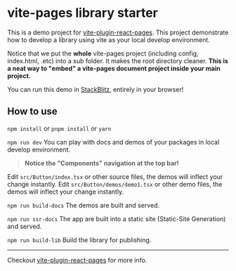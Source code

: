 # vite-pages library starter

This is a demo project for [vite-plugin-react-pages](https://github.com/vitejs/vite-plugin-react-pages).
This project demonstrate how to develop a library using vite as your local develop environment.

Notice that we put the **whole** vite-pages project (including config, index.html, .etc) into a sub folder. It makes the root directory cleaner. **This is a neat way to "embed" a vite-pages document project inside your main project.**

You can run this demo in [StackBlitz](https://stackblitz.com/fork/github/vitejs/vite-plugin-react-pages/tree/main/packages/create-project/template-lib?file=README.md&terminal=dev), entirely in your browser!

## How to use

`npm install` or `pnpm install` or `yarn`

`npm run dev` You can play with docs and demos of your packages in local develop environment.

> **Notice the "Components" navigation at the top bar!**

Edit `src/Button/index.tsx` or other source files, the demos will inflect your change instantly.
Edit `src/Button/demos/demo1.tsx` or other demo files, the demos will inflect your change instantly.

`npm run build-docs` The demos are built and served.

`npm run ssr-docs` The app are built into a static site (Static-Site Generation) and served.

`npm run build-lib` Build the library for publishing.

---

Checkout [vite-plugin-react-pages](https://github.com/vitejs/vite-plugin-react-pages) for more info.
